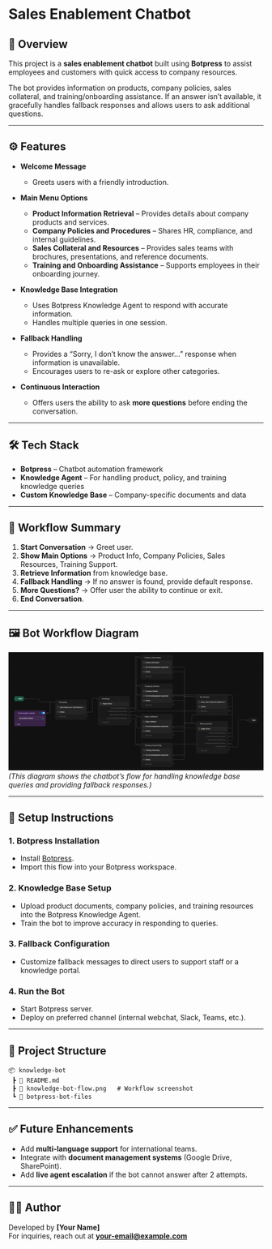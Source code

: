 # Sales Enablement Chatbot

## 📌 Overview
This project is a **sales enablement chatbot** built using **Botpress** to assist employees and customers with quick access to company resources.  

The bot provides information on products, company policies, sales collateral, and training/onboarding assistance. If an answer isn’t available, it gracefully handles fallback responses and allows users to ask additional questions.

---

## ⚙️ Features
- **Welcome Message**
  - Greets users with a friendly introduction.

- **Main Menu Options**
  - **Product Information Retrieval** – Provides details about company products and services.  
  - **Company Policies and Procedures** – Shares HR, compliance, and internal guidelines.  
  - **Sales Collateral and Resources** – Provides sales teams with brochures, presentations, and reference documents.  
  - **Training and Onboarding Assistance** – Supports employees in their onboarding journey.  

- **Knowledge Base Integration**
  - Uses Botpress Knowledge Agent to respond with accurate information.
  - Handles multiple queries in one session.

- **Fallback Handling**
  - Provides a “Sorry, I don’t know the answer…” response when information is unavailable.
  - Encourages users to re-ask or explore other categories.

- **Continuous Interaction**
  - Offers users the ability to ask **more questions** before ending the conversation.

---

## 🛠️ Tech Stack
- **Botpress** – Chatbot automation framework  
- **Knowledge Agent** – For handling product, policy, and training knowledge queries  
- **Custom Knowledge Base** – Company-specific documents and data  

---

## 🔄 Workflow Summary
1. **Start Conversation** → Greet user.  
2. **Show Main Options** → Product Info, Company Policies, Sales Resources, Training Support.  
3. **Retrieve Information** from knowledge base.  
4. **Fallback Handling** → If no answer is found, provide default response.  
5. **More Questions?** → Offer user the ability to continue or exit.  
6. **End Conversation**.  

---

## 🖼️ Bot Workflow Diagram
![Sales Enablement Chatbot Flow](./sales-enablement-bot-flow.png)  
*(This diagram shows the chatbot’s flow for handling knowledge base queries and providing fallback responses.)*  

---

## 🚀 Setup Instructions

### 1. Botpress Installation
- Install [Botpress](https://botpress.com/).
- Import this flow into your Botpress workspace.

### 2. Knowledge Base Setup
- Upload product documents, company policies, and training resources into the Botpress Knowledge Agent.
- Train the bot to improve accuracy in responding to queries.

### 3. Fallback Configuration
- Customize fallback messages to direct users to support staff or a knowledge portal.

### 4. Run the Bot
- Start Botpress server.
- Deploy on preferred channel (internal webchat, Slack, Teams, etc.).

---

## 📂 Project Structure
```
📦 knowledge-bot
 ┣ 📜 README.md
 ┣ 📜 knowledge-bot-flow.png   # Workflow screenshot
 ┗ 📂 botpress-bot-files
```

---

## ✅ Future Enhancements
- Add **multi-language support** for international teams.  
- Integrate with **document management systems** (Google Drive, SharePoint).  
- Add **live agent escalation** if the bot cannot answer after 2 attempts.  

---

## 👨‍💻 Author
Developed by **[Your Name]**  
For inquiries, reach out at **your-email@example.com**
